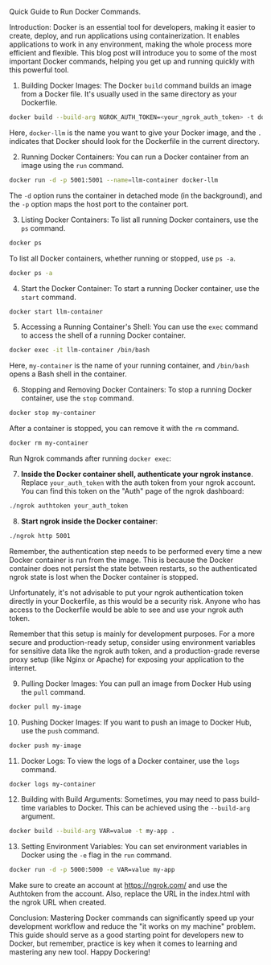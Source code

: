 Quick Guide to Run Docker Commands.

Introduction:
Docker is an essential tool for developers, making it easier to create, deploy, and run applications using containerization. It enables applications to work in any environment, making the whole process more efficient and flexible. This blog post will introduce you to some of the most important Docker commands, helping you get up and running quickly with this powerful tool.

1. Building Docker Images:
The Docker `build` command builds an image from a Docker file. It's usually used in the same directory as your Dockerfile.

```bash
docker build --build-arg NGROK_AUTH_TOKEN=<your_ngrok_auth_token> -t docker-llm .
```

Here, `docker-llm` is the name you want to give your Docker image, and the `.` indicates that Docker should look for the Dockerfile in the current directory.

2. Running Docker Containers:
You can run a Docker container from an image using the `run` command.

```bash
docker run -d -p 5001:5001 --name=llm-container docker-llm
```

The `-d` option runs the container in detached mode (in the background), and the `-p` option maps the host port to the container port.

3. Listing Docker Containers:
To list all running Docker containers, use the `ps` command. 

```bash
docker ps
```

To list all Docker containers, whether running or stopped, use `ps -a`.

```bash
docker ps -a
```

4. Start the Docker Container: 
To start a running Docker container, use the `start` command.

```bash
docker start llm-container
```

5. Accessing a Running Container's Shell:
You can use the `exec` command to access the shell of a running Docker container.

```bash
docker exec -it llm-container /bin/bash
```

Here, `my-container` is the name of your running container, and `/bin/bash` opens a Bash shell in the container.

6. Stopping and Removing Docker Containers:
To stop a running Docker container, use the `stop` command.

```bash
docker stop my-container
```

After a container is stopped, you can remove it with the `rm` command.

```bash
docker rm my-container
```
Run Ngrok commands after running `docker exec`: 

7. **Inside the Docker container shell, authenticate your ngrok instance**. Replace `your_auth_token` with the auth token from your ngrok account. You can find this token on the "Auth" page of the ngrok dashboard:

```bash
./ngrok authtoken your_auth_token
```

8. **Start ngrok inside the Docker container**:

```bash
./ngrok http 5001
```

Remember, the authentication step needs to be performed every time a new Docker container is run from the image. This is because the Docker container does not persist the state between restarts, so the authenticated ngrok state is lost when the Docker container is stopped.

Unfortunately, it's not advisable to put your ngrok authentication token directly in your Dockerfile, as this would be a security risk. Anyone who has access to the Dockerfile would be able to see and use your ngrok auth token.

Remember that this setup is mainly for development purposes. For a more secure and production-ready setup, consider using environment variables for sensitive data like the ngrok auth token, and a production-grade reverse proxy setup (like Nginx or Apache) for exposing your application to the internet.


9. Pulling Docker Images:
You can pull an image from Docker Hub using the `pull` command.

```bash
docker pull my-image
```

10. Pushing Docker Images:
If you want to push an image to Docker Hub, use the `push` command.

```bash
docker push my-image
```

11. Docker Logs:
To view the logs of a Docker container, use the `logs` command.

```bash
docker logs my-container
```

12. Building with Build Arguments:
Sometimes, you may need to pass build-time variables to Docker. This can be achieved using the `--build-arg` argument.

```bash
docker build --build-arg VAR=value -t my-app .
```

13. Setting Environment Variables:
You can set environment variables in Docker using the `-e` flag in the `run` command.

```bash
docker run -d -p 5000:5000 -e VAR=value my-app
```

Make sure to create an account at https://ngrok.com/ and use the Authtoken from the account. Also, replace the URL in the index.html with the ngrok URL when created.  

Conclusion:
Mastering Docker commands can significantly speed up your development workflow and reduce the "it works on my machine" problem. This guide should serve as a good starting point for developers new to Docker, but remember, practice is key when it comes to learning and mastering any new tool. Happy Dockering!
